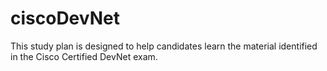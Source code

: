 # ciscoDevNet
This study plan is designed to help candidates learn the material identified in the  Cisco Certified DevNet exam.
